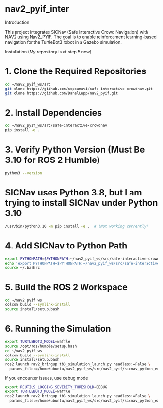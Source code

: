 # nav2_pyif_inter

Introduction

This project integrates SICNav (Safe Interactive Crowd Navigation) with NAV2 using Nav2_PYIF. The goal is to enable reinforcement learning-based navigation for the TurtleBot3 robot in a Gazebo simulation.

Installation (My repository is at step 5 now)
# 1. Clone the Required Repositories
```bash
cd ~/nav2_pyif_ws/src
git clone https://github.com/sepsamavi/safe-interactive-crowdnav.git
git clone https://github.com/DanelLepp/nav2_pyif.git
```
# 2. Install Dependencies
```bash
cd ~/nav2_pyif_ws/src/safe-interactive-crowdnav
pip install -e .
```
# 3. Verify Python Version (Must Be 3.10 for ROS 2 Humble)
```bash
python3 --version
```

# SICNav uses Python 3.8, but I am trying to install SICNav under Python 3.10
```bash
/usr/bin/python3.10 -m pip install -e .  # (Not working currently)
```

# 4. Add SICNav to Python Path
```bash
export PYTHONPATH=$PYTHONPATH:~/nav2_pyif_ws/src/safe-interactive-crowdnav
echo 'export PYTHONPATH=$PYTHONPATH:~/nav2_pyif_ws/src/safe-interactive-crowdnav' >> ~/.bashrc
source ~/.bashrc
```

# 5. Build the ROS 2 Workspace
```bash
cd ~/nav2_pyif_ws
colcon build --symlink-install
source install/setup.bash
```
# 6. Running the Simulation
```bash
export TURTLEBOT3_MODEL=waffle
source /opt/ros/humble/setup.bash
cd ~/nav2_pyif_ws
colcon build --symlink-install
source install/setup.bash
ros2 launch nav2_bringup tb3_simulation_launch.py headless:=False \
  params_file:=/home/ubuntu/nav2_pyif_ws/src/nav2_pyif/sicnav_python_example/params.yaml  # (Currently bugged)
```
If you encounter issues, use debug mode
```bash
export RCUTILS_LOGGING_SEVERITY_THRESHOLD=DEBUG
export TURTLEBOT3_MODEL=waffle
ros2 launch nav2_bringup tb3_simulation_launch.py headless:=False \
  params_file:=/home/ubuntu/nav2_pyif_ws/src/nav2_pyif/sicnav_python_example/params.yaml  # (Still bugged)
```

